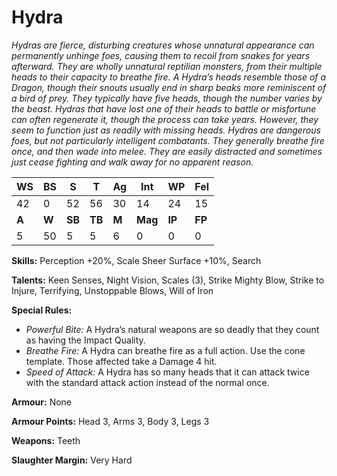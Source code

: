 # Hydra

_Hydras are fierce, disturbing creatures whose unnatural
 appearance can permanently unhinge foes, causing them
 to recoil from snakes for years afterward. They are wholly
 unnatural reptilian monsters, from their multiple heads
 to their capacity to breathe fire. A Hydra’s heads resemble
 those of a Dragon, though their snouts usually end in
 sharp beaks more reminiscent of a bird of prey. They
 typically have five heads, though the number varies by the
 beast. Hydras that have lost one of their heads to battle
 or misfortune can often regenerate it, though the process
 can take years. However, they seem to function just as
 readily with missing heads. Hydras are dangerous foes,
 but not particularly intelligent combatants. They generally
 breathe fire once, and then wade into melee. They are easily
 distracted and sometimes just cease fighting and walk away
 for no apparent reason._

|**WS**|**BS**|**S**|**T**|**Ag**|**Int**|**WP**|**Fel**|
|--|--|-|-|--|---|--|---|
|42|0|52|56|30|14|24|15|
|**A**|**W**|**SB**|**TB**|**M**|**Mag**|**IP**|**FP**|
|5|50|5|5|6|0|0|0|

**Skills:** Perception +20%, Scale Sheer Surface +10%, Search

**Talents:** Keen Senses, Night Vision, Scales (3), Strike Mighty
Blow, Strike to Injure, Terrifying, Unstoppable Blows,
Will of Iron

**Special Rules:**
* _Powerful Bite:_ A Hydra’s natural weapons are so
deadly that they count as having the Impact Quality.
* _Breathe Fire:_ A Hydra can breathe fire as a full
action. Use the cone template. Those affected take a
Damage 4 hit.
* _Speed of Attack:_ A Hydra has so many heads that
it can attack twice with the standard attack action
instead of the normal once.

**Armour:** None

**Armour Points:** Head 3, Arms 3, Body 3, Legs 3

**Weapons:** Teeth

**Slaughter Margin:** Very Hard